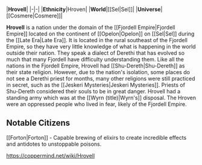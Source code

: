 |**Hrovell**|
|-|-|
|**Ethnicity**|Hroven|
|**World**|[[Sel\|Sel]]|
|**Universe**|[[Cosmere\|Cosmere]]|

**Hrovell** is a nation under the domain of the [[Fjordell Empire\|Fjordell Empire]] located on the continent of [[Opelon\|Opelon]] on [[Sel\|Sel]] during the [[Late Era\|Late Era]]. It is located in the rural southeast of the Fjordell Empire, so they have very little knowledge of what is happening in the world outside their nation. They speak a dialect of Derethi that has evolved so much that many Fjordell have difficulty understanding them.
Like all the nations in the Fjordell Empire, Hrovell had [[Shu-Dereth\|Shu-Dereth]] as their state religion. However, due to the nation's isolation, some places do not see a Derethi priest for months, many other religions were still practiced in secret, such as the [[Jeskeri Mysteries\|Jeskeri Mysteries]]. Priests of Shu-Dereth considered their souls to be in great danger.
Hrovell had a standing army which was at the [[Wyrn (title)\|Wyrn's]] disposal.
The Hroven were an oppressed people who lived in fear, likely of the Fjordell Empire.

## Notable Citizens
[[Forton\|Forton]] - Capable brewing of elixirs to create incredible effects and antidotes to unstoppable poisons.


https://coppermind.net/wiki/Hrovell